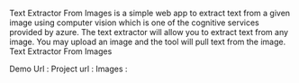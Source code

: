 Text Extractor From Images is a simple web app to extract text from a given image using computer vision which is one of the cognitive services provided by azure. The text extractor will allow you to extract text from any image. You may upload an image and the tool will pull text from the image.
Text Extractor From Images

Demo Url :
Project url :
Images :
